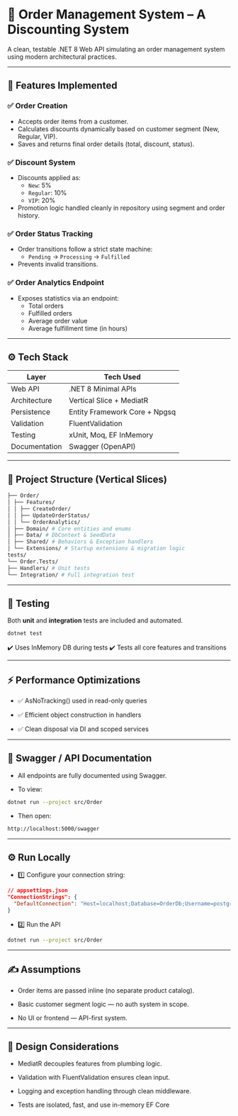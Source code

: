 # 🛒 Order Management System – A Discounting System 

A clean, testable .NET 8 Web API simulating an order management system using modern architectural practices.

---

## 🚀 Features Implemented

### ✅ Order Creation
- Accepts order items from a customer.
- Calculates discounts dynamically based on customer segment (New, Regular, VIP).
- Saves and returns final order details (total, discount, status).

### ✅ Discount System
- Discounts applied as:
  - `New`: 5%
  - `Regular`: 10%
  - `VIP`: 20%
- Promotion logic handled cleanly in repository using segment and order history.

### ✅ Order Status Tracking
- Order transitions follow a strict state machine:
  - `Pending` → `Processing` → `Fulfilled`
- Prevents invalid transitions.


### ✅ Order Analytics Endpoint
- Exposes statistics via an endpoint:
  - Total orders
  - Fulfilled orders
  - Average order value
  - Average fulfillment time (in hours)

---

## ⚙️ Tech Stack

| Layer             | Tech Used                    |
|------------------|-------------------------------|
| Web API          | .NET 8 Minimal APIs           |
| Architecture     | Vertical Slice + MediatR      |
| Persistence      | Entity Framework Core + Npgsq |
| Validation       | FluentValidation              |
| Testing          | xUnit, Moq, EF InMemory       |
| Documentation    | Swagger (OpenAPI)             |

---

## 📁 Project Structure (Vertical Slices)
```bash
├── Order/
│ ├── Features/
│ │ ├── CreateOrder/
│ │ ├── UpdateOrderStatus/
│ │ └── OrderAnalytics/
│ ├── Domain/ # Core entities and enums
│ ├── Data/ # DbContext & SeedData
│ ├── Shared/ # Behaviors & Exception handlers
│ └── Extensions/ # Startup extensions & migration logic
tests/
└── Order.Tests/
├── Handlers/ # Unit tests
└── Integration/ # Full integration test

````
 
---

## 🧪 Testing

Both **unit** and **integration** tests are included and automated.

```bash
dotnet test
```` 
✔️ Uses InMemory DB during tests
✔️ Tests all core features and transitions

---
## ⚡ Performance Optimizations

- ✅ AsNoTracking() used in read-only queries

- ✅ Efficient object construction in handlers

- ✅ Clean disposal via DI and scoped services



---
## 🧾 Swagger / API Documentation

- All endpoints are fully documented using Swagger.

- To view:
```bash
dotnet run --project src/Order
```` 

- Then open:
```bash
http://localhost:5000/swagger
```` 

---
## ⚙️ Run Locally

- 1️⃣ Configure your connection string:
```json
// appsettings.json
"ConnectionStrings": {
  "DefaultConnection": "Host=localhost;Database=OrderDb;Username=postgres;Password=yourpassword"
}
````

- 2️⃣ Run the API
```bash
dotnet run --project src/Order
```` 

---
## ✍️ Assumptions

- Order items are passed inline (no separate product catalog).

- Basic customer segment logic — no auth system in scope.

- No UI or frontend — API-first system.


---
## 🧠 Design Considerations
- MediatR decouples features from plumbing logic.

- Validation with FluentValidation ensures clean input.

- Logging and exception handling through clean middleware.

- Tests are isolated, fast, and use in-memory EF Core



